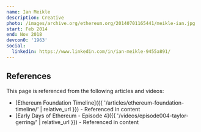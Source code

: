 ```yaml
---
name: Ian Meikle
description: Creative
photo: /images/archive.org/ethereum.org/20140701165441/meikle-ian.jpg
start: Feb 2014
end: Nov 2018
devcon0: '1963'
social:
  linkedin: https://www.linkedin.com/in/ian-meikle-9455a891/
---
```


## References

This page is referenced from the following articles and videos:

- [Ethereum Foundation Timeline]({{ '/articles/ethereum-foundation-timeline/' | relative_url }}) - Referenced in content
- [Early Days of Ethereum - Episode 4]({{ '/videos/episode004-taylor-gerring/' | relative_url }}) - Referenced in content